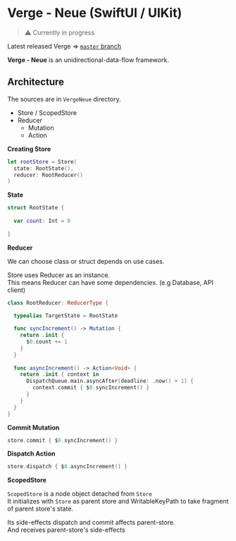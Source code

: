 # Verge - Neue (SwiftUI / UIKit)

> ⚠️ Currently in progress

Latest released Verge => [`master` branch](https://github.com/muukii/Verge/tree/master)

**Verge - Neue** is an unidirectional-data-flow framework.

## Architecture

The sources are in `VergeNeue` directory.

* Store / ScopedStore
* Reducer
  * Mutation
  * Action
  
**Creating Store**
  
```swift
let rootStore = Store(
  state: RootState(),
  reducer: RootReducer()
)
```

**State**

```swift
struct RootState {
     
  var count: Int = 0
  
}
```

**Reducer**

We can choose class or struct depends on use cases.

Store uses Reducer as an instance.<br>
This means Reducer can have some dependencies. (e.g Database, API client)

```swift
class RootReducer: ReducerType {
  
  typealias TargetState = RootState

  func syncIncrement() -> Mutation {
    return .init {
      $0.count += 1
    }
  }
  
  func asyncIncrement() -> Action<Void> {
    return .init { context in
      DispatchQueue.main.asyncAfter(deadline: .now() + 1) {
        context.commit { $0.syncIncrement() }
      }
    }
  }
}
```

**Commit Mutation**

```swift
store.commit { $0.syncIncrement() }
```

**Dispatch Action**

```swift
store.dispatch { $0.asyncIncrement() }
```

**ScopedStore**

`ScopedStore` is a node object detached from `Store`<br>
It initializes with `Store` as parent store and WritableKeyPath to take fragment of parent store's state.

Its side-effects dispatch and commit affects parent-store.<br>
And receives parent-store's side-effects 

